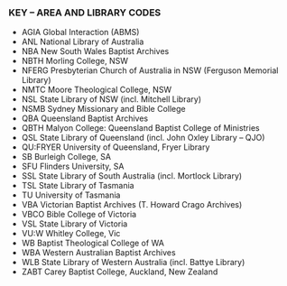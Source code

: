 ### KEY – AREA AND LIBRARY CODES

- AGIA Global Interaction (ABMS)
- ANL National Library of Australia
- NBA New South Wales Baptist Archives
- NBTH Morling College, NSW
- NFERG Presbyterian Church of Australia in NSW (Ferguson Memorial Library)
- NMTC Moore Theological College, NSW
- NSL State Library of NSW (incl. Mitchell Library)
- NSMB Sydney Missionary and Bible College
- QBA Queensland Baptist Archives
- QBTH Malyon College: Queensland Baptist College of Ministries
- QSL State Library of Queensland (incl. John Oxley Library – QJO)
- QU:FRYER University of Queensland, Fryer Library
- SB Burleigh College, SA
- SFU Flinders University, SA
- SSL State Library of South Australia (incl. Mortlock Library)
- TSL State Library of Tasmania
- TU University of Tasmania
- VBA Victorian Baptist Archives (T. Howard Crago Archives)
- VBCO Bible College of Victoria
- VSL State Library of Victoria
- VU:W Whitley College, Vic
- WB Baptist Theological College of WA
- WBA Western Australian Baptist Archives
- WLB State Library of Western Australia (incl. Battye Library)
- ZABT Carey Baptist College, Auckland, New Zealand